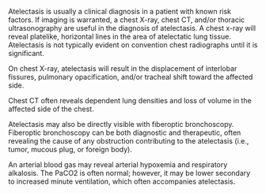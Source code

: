 Atelectasis is usually a clinical diagnosis in a patient with known risk factors. If imaging is warranted, a chest X-ray, chest CT, and/or thoracic ultrasonography are useful in the diagnosis of atelectasis. A chest x-ray will reveal platelike, horizontal lines in the area of atelectatic lung tissue. Atelectasis is not typically evident on convention chest radiographs until it is significant.

On chest X-ray, atelectasis will result in the displacement of interlobar fissures, pulmonary opacification, and/or tracheal shift toward the affected side.

Chest CT often reveals dependent lung densities and loss of volume in the affected side of the chest.

Atelectasis may also be directly visible with fiberoptic bronchoscopy.   Fiberoptic bronchoscopy can be both diagnostic and therapeutic, often revealing the cause of any obstruction contributing to the atelectasis (i.e., tumor, mucous plug, or foreign body).

An arterial blood gas may reveal arterial hypoxemia and respiratory alkalosis. The PaCO2 is often normal; however, it may be lower secondary to increased minute ventilation, which often accompanies atelectasis.